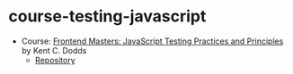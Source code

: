 # course-testing-javascript
* Course: [Frontend Masters: JavaScript Testing Practices and Principles](https://frontendmasters.com/courses/testing-practices-principle) by Kent C. Dodds
  * [Repository](https://github.com/kentcdodds/testing-workshop)
